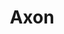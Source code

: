 ---
title: 'Axon'
description: 'A graph based note-taking app, where each node is a markdown editor, and each edge visualizes connections between notes. Quarter-long group software engineering project.'
image:
    url: '/personal-website/images/axon.png'
    alt: 'Screenshot of the Axon interface showing the graph and the notes window'
stack: React, TypeScript
links:
  - name: 'GitHub'
    url: 'https://github.com/Axon-115A/axon'
  - name: 'Website'
    url: 'https://axon.thinkfluence.rs/'
  - name: 'Demo Video'
    url: 'https://youtu.be/JdRwhOcxzvc'
order: 3
---